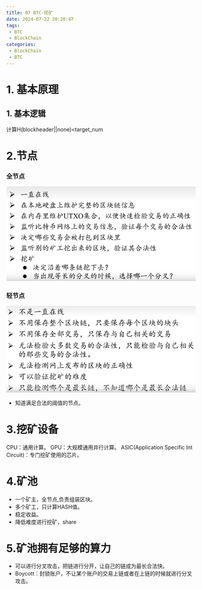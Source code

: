 ```yaml
---
title: 07 BTC-挖矿
date: 2024-07-22 20:20:47
tags: 
 - BTC
 - BlockChain
categories:
 - BlockChain
 - BTC
---
```

# 1. 基本原理

## 1. 基本逻辑

计算H(blockheader||none)<target_num


# 2.节点

### 全节点
![](../pic/Pasted%20image%2020240719175626.png)
### 轻节点
![](../pic/Pasted%20image%2020240719175705.png)

- 知道满足合法的阈值的节点。


# 3.挖矿设备

CPU：通用计算。
GPU：大规模通用并行计算。
ASIC(Application Specific Int Circuit)：专门挖矿使用的芯片。

# 4.矿池

- 一个矿主，全节点,负责组装区块。
- 多个矿工，只计算HASH值。
- 稳定收益。
- 降低难度进行挖矿，share

# 5.矿池拥有足够的算力

- 可以进行分叉攻击，把链进行分开，让自己的链成为最长合法快。
- Boycott：封锁账户，不让某个账户的交易上链或者在上链的时候就进行分叉攻击。

